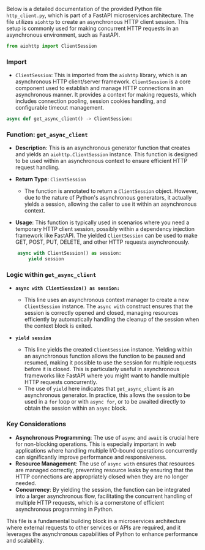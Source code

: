 Below is a detailed documentation of the provided Python file `http_client.py`, which is part of a FastAPI microservices architecture. The file utilizes `aiohttp` to create an asynchronous HTTP client session. This setup is commonly used for making concurrent HTTP requests in an asynchronous environment, such as FastAPI.

```python
from aiohttp import ClientSession
```

### Import
- `ClientSession`: This is imported from the `aiohttp` library, which is an asynchronous HTTP client/server framework. `ClientSession` is a core component used to establish and manage HTTP connections in an asynchronous manner. It provides a context for making requests, which includes connection pooling, session cookies handling, and configurable timeout management.

```python
async def get_async_client() -> ClientSession:
```

### Function: `get_async_client`
- **Description**: This is an asynchronous generator function that creates and yields an `aiohttp.ClientSession` instance. This function is designed to be used within an asynchronous context to ensure efficient HTTP request handling.
  
- **Return Type**: `ClientSession`
  - The function is annotated to return a `ClientSession` object. However, due to the nature of Python's asynchronous generators, it actually yields a session, allowing the caller to use it within an asynchronous context.

- **Usage**: This function is typically used in scenarios where you need a temporary HTTP client session, possibly within a dependency injection framework like FastAPI. The yielded `ClientSession` can be used to make GET, POST, PUT, DELETE, and other HTTP requests asynchronously.

```python
    async with ClientSession() as session:
        yield session
```

### Logic within `get_async_client`
- **`async with ClientSession() as session:`**
  - This line uses an asynchronous context manager to create a new `ClientSession` instance. The `async with` construct ensures that the session is correctly opened and closed, managing resources efficiently by automatically handling the cleanup of the session when the context block is exited.
  
- **`yield session`**
  - This line yields the created `ClientSession` instance. Yielding within an asynchronous function allows the function to be paused and resumed, making it possible to use the session for multiple requests before it is closed. This is particularly useful in asynchronous frameworks like FastAPI where you might want to handle multiple HTTP requests concurrently.
  - The use of `yield` here indicates that `get_async_client` is an asynchronous generator. In practice, this allows the session to be used in a `for` loop or with `async for`, or to be awaited directly to obtain the session within an `async` block.

### Key Considerations
- **Asynchronous Programming**: The use of `async` and `await` is crucial here for non-blocking operations. This is especially important in web applications where handling multiple I/O-bound operations concurrently can significantly improve performance and responsiveness.
- **Resource Management**: The use of `async with` ensures that resources are managed correctly, preventing resource leaks by ensuring that the HTTP connections are appropriately closed when they are no longer needed.
- **Concurrency**: By yielding the session, the function can be integrated into a larger asynchronous flow, facilitating the concurrent handling of multiple HTTP requests, which is a cornerstone of efficient asynchronous programming in Python.

This file is a fundamental building block in a microservices architecture where external requests to other services or APIs are required, and it leverages the asynchronous capabilities of Python to enhance performance and scalability.